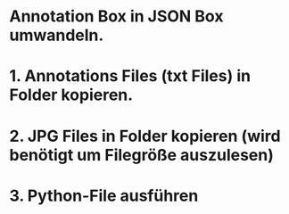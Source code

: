 # Annotation Box in JSON Box umwandeln.

# 1. Annotations Files (txt Files) in Folder kopieren. 
# 2. JPG Files in Folder kopieren (wird benötigt um Filegröße auszulesen) 
# 3. Python-File ausführen
